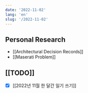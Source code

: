 ```yaml
---
date: '2022-11-02'
lang: 'en'
slug: '/2022-11-02'
---
```


## Personal Research

- [[Architectural Decision Records]]
- [[Maserati Problem]]

## [[TODO]]

- [x] [[2022년 11월 한 달간 일기 쓰기]]
